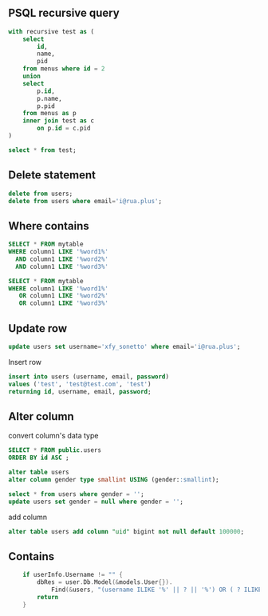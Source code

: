 ## PSQL recursive query

```sql
with recursive test as (
    select
        id,
        name,
        pid
    from menus where id = 2
    union
    select
        p.id,
        p.name,
        p.pid
    from menus as p
    inner join test as c
        on p.id = c.pid
)

select * from test;
```

## Delete statement

```sql
delete from users;
delete from users where email='i@rua.plus';
```

## Where contains

```sql
SELECT * FROM mytable
WHERE column1 LIKE '%word1%'
  AND column1 LIKE '%word2%'
  AND column1 LIKE '%word3%'
```

```sql
SELECT * FROM mytable
WHERE column1 LIKE '%word1%'
   OR column1 LIKE '%word2%'
   OR column1 LIKE '%word3%'
```

## Update row

```sql
update users set username='xfy_sonetto' where email='i@rua.plus';
```

Insert row

```sql
insert into users (username, email, password)
values ('test', 'test@test.com', 'test')
returning id, username, email, password;
```

## Alter column

convert column's data type

```sql
SELECT * FROM public.users
ORDER BY id ASC ;

alter table users
alter column gender type smallint USING (gender::smallint);

select * from users where gender = '';
update users set gender = null where gender = '';
```

add column

```sql
alter table users add column "uid" bigint not null default 100000;
```

## Contains

```go
	if userInfo.Username != "" {
		dbRes = user.Db.Model(&models.User{}).
			Find(&users, "(username ILIKE '%' || ? || '%') OR ( ? ILIKE '%' || username || '%')", userInfo.Username, userInfo.Username)
		return
	}
```